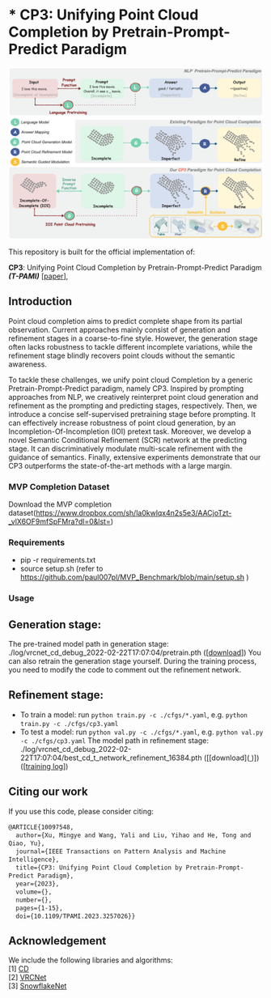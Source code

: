 
# * CP3: Unifying Point Cloud Completion by Pretrain-Prompt-Predict Paradigm
<p align="center"> 
<img src="images/fig_intro_framework.png">
</p>


This repository is built for the official implementation of:

__CP3__:  Unifying Point Cloud Completion by Pretrain-Prompt-Predict Paradigm ___(T-PAMI)___ [[paper](https://ieeexplore.ieee.org/abstract/document/10097548)],




## Introduction
Point cloud completion aims to predict complete shape from its partial observation. Current approaches mainly consist of generation and refinement stages in a coarse-to-fine style. However, the generation stage often lacks robustness to tackle different incomplete variations, while the refinement stage blindly recovers point clouds without the semantic awareness. 

To tackle these challenges, we unify point cloud Completion by a generic Pretrain-Prompt-Predict paradigm, namely CP3. Inspired by prompting approaches from NLP, we creatively reinterpret point cloud generation and refinement as the prompting and predicting stages, respectively. Then, we introduce a concise self-supervised pretraining stage before prompting. It can effectively increase robustness of
point cloud generation, by an Incompletion-Of-Incompletion (IOI) pretext task. Moreover, we develop a novel Semantic Conditional Refinement (SCR) network at the predicting stage. It can discriminatively modulate multi-scale refinement with the guidance of semantics. Finally, extensive experiments demonstrate that our CP3 outperforms the state-of-the-art methods with a large margin.



### MVP Completion Dataset
<!-- Download the MVP completion dataset by the following commands:
```
cd data; sh download_data.sh
``` -->
Download the MVP completion dataset(https://www.dropbox.com/sh/la0kwlqx4n2s5e3/AACjoTzt-_vlX6OF9mfSpFMra?dl=0&lst=)


### Requirements
+ pip -r requirements.txt
+ source setup.sh (refer to https://github.com/paul007pl/MVP_Benchmark/blob/main/setup.sh )

### Usage

## Generation stage:
The pre-trained model path in generation stage: ./log/vrcnet_cd_debug_2022-02-22T17:07:04/pretrain.pth ([[download](https://drive.google.com/file/d/1Lqe-_kKrhuI7L-ZS23u4Nc2OBZ38l2tt/view?usp=sharing)])
You can also retrain the generation stage yourself. During the training process, you need to modify the code to comment out the refinement network.

## Refinement stage:
+ To train a model: run `python train.py -c ./cfgs/*.yaml`, e.g. `python train.py -c ./cfgs/cp3.yaml`
+ To test a model: run `python val.py -c ./cfgs/*.yaml`, e.g. `python val.py -c ./cfgs/cp3.yaml`
The model path in refinement stage: ./log/vrcnet_cd_debug_2022-02-22T17:07:04/best_cd_t_network_refinement_16384.pth  ([[download]([ ](https://drive.google.com/file/d/1qFKFhTsoOoV0nY1Tf8ey3ghfO8KlFwK5/view?usp=sharing))])
([[training log](https://drive.google.com/file/d/1gLQYYxw8LA1IpfaAITzeae0ojBgqa2uv/view?usp=sharing)])


## Citing our work

If you use this code, please consider citing:
```
@ARTICLE{10097548,
  author={Xu, Mingye and Wang, Yali and Liu, Yihao and He, Tong and Qiao, Yu},
  journal={IEEE Transactions on Pattern Analysis and Machine Intelligence}, 
  title={CP3: Unifying Point Cloud Completion by Pretrain-Prompt-Predict Paradigm}, 
  year={2023},
  volume={},
  number={},
  pages={1-15},
  doi={10.1109/TPAMI.2023.3257026}}
```


## Acknowledgement

We include the following libraries and algorithms:  
[1] [CD](https://github.com/ThibaultGROUEIX/ChamferDistancePytorch)  
[2] [VRCNet](https://github.com/paul007pl/VRCNet)   
[3] [SnowflakeNet](https://github.com/AllenXiangX/SnowflakeNet)





